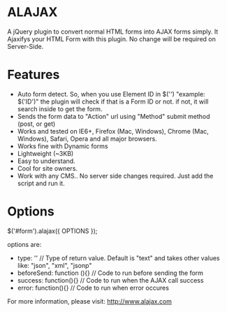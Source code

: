 ALAJAX
======

A jQuery plugin to convert normal HTML forms into AJAX forms simply.
It Ajaxifys your HTML Form with this plugin. No change will be required on Server-Side.

Features
========
- Auto form detect. So, when you use Element ID in $('') "example: $('ID')" the plugin will check if that is a Form ID or not.
if not, it will search inside to get the form.
- Sends the form data to "Action" url using "Method" submit method (post, or get)
- Works and tested on IE6+, Firefox (Mac, Windows), Chrome (Mac, Windows), Safari, Opera and all major browsers.
- Works fine with Dynamic forms
- Lightweight (~3KB)
- Easy to understand.
- Cool for site owners.
- Work with any CMS.. No server side changes required. Just add the script and run it.

Options
=======
$('#form').alajax({ OPTIONS });

options are: 
- type: ''  // Type of return value. Default is "text" and takes other values like: "json", "xml", "jsonp"
- beforeSend: function (){} // Code to run before sending the form
- success: function(){}  // Code to run when the AJAX call success
- error: function(){} // Code to run when error occures

For more information, please visit: http://www.alajax.com
